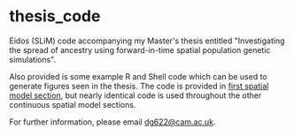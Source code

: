 # thesis_code
Eidos (SLiM) code accompanying my Master's thesis entitled "Investigating the spread of ancestry using forward-in-time spatial population genetic simulations".

Also provided is some example R and Shell code which can be used to generate figures seen in the thesis. The code is provided in [first spatial model section](Section_3.7_first_spatial), but nearly identical code is used throughout the other continuous spatial model sections.

For further information, please email dg622@cam.ac.uk.
